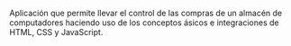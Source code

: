 Aplicación que permite llevar el control de las compras de un almacén de computadores haciendo uso de los conceptos ásicos e integraciones de HTML, CSS y JavaScript.